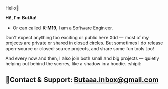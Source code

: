 Hello👋

**Hi!, I'm ButAa!**
  - Or can called **K-M19**, I am a Software Engineer.

Don't expect anything too exciting or public here Xdd — most of my projects are private or shared in closed circles.
But sometimes I do release open-source or closed-source projects, and share some fun tools too!

And every now and then, I also join both small and big projects — quietly helping out behind the scenes, like a shadow in a hoodie. :shipit:

📩Contact & Support: Butaaa.inbox@gmail.com                     
---
